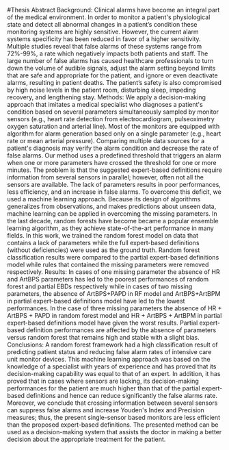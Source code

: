 #Thesis Abstract
Background: Clinical alarms have become an integral part of the medical environment. In order to monitor a patient's physiological state and detect all abnormal changes in a patient’s condition these monitoring systems are highly sensitive. However, the current alarm systems specificity has been reduced in favor of a higher sensitivity. Multiple studies reveal that false alarms of these systems range from 72%-99%, a rate which negatively impacts both patients and staff. The large number of false alarms has caused healthcare professionals to turn down the volume of audible signals, adjust the alarm setting beyond limits that are safe and appropriate for the patient, and ignore or even deactivate alarms, resulting in patient deaths. The patient’s safety is also compromised by high noise levels in the patient room, disturbing sleep, impeding recovery, and lengthening stay.
Methods: We apply a decision-making approach that imitates a medical specialist who diagnoses a patient's condition based on several parameters simultaneously sampled by monitor sensors (e.g., heart rate detection from electrocardiogram, pulseoximetry oxygen saturation and arterial line). Most of the monitors are equipped with algorithm for alarm generation based only on a single parameter (e.g., heart rate or mean arterial pressure). Comparing multiple data sources for a patient's diagnosis may verify the alarm condition and decrease the rate of false alarms. Our method uses a predefined threshold that triggers an alarm when one or more parameters have crossed the threshold for one or more minutes. The problem is that the suggested expert-based definitions require information from several sensors in parallel; however, often not all the sensors are available. The lack of parameters results in poor performances, less efficiency, and an increase in false alarms. To overcome this deficit, we used a machine learning approach. Because its design of algorithms generalizes from observations, and makes predictions about unseen data, machine learning can be applied in overcoming the missing parameters. In the last decade, random forests have become became a popular ensemble learning algorithm, as they achieve state-of-the-art performance in many fields. In this work, we trained the random forest model on data that contains a lack of parameters while the full expert-based definitions (without deficiencies) were used as the ground truth. Random forest classification results were compared to the partial expert-based definitions model while rules that contained the missing parameters were removed respectively.
Results: In cases of one missing parameter the absence of HR and ArtBPS parameters has led to the poorest performances of random forest and partial EBDs respectively while in cases of two missing parameters, the absence of ArtBPS+PAPD in RF model and ArtBPS+ArtBPM in partial expert-based definitions model have led to the lowest performances. In the case of three missing parameters the absence of HR + ArtBPS + PAPD in random forest model and HR + ArtBPS + ArtBPM in partial expert-based definitions model have given the worst results. Partial expert-based definition performances are affected by the absence of parameters versus random forest that remains high and stable with a slight bias.
Conclusions: A random forest framework had a high classification result of predicting patient status and reducing false alarm rates of intensive care unit monitor devices. This machine learning approach was based on the knowledge of a specialist with years of experience and has proved that its decision-making capability was equal to that of an expert. In addition, it has proved that in cases where sensors are lacking, its decision-making performances for the patient are much higher than that of the partial expert-based definitions and hence can reduce significantly the false alarms rate. Moreover, we conclude that crossing information between several sensors can suppress false alarms and increase Youden's Index and Precision measures; thus, the present single-sensor based monitors are less efficient than the proposed expert-based definitions. The presented method can be used as a decision-making system that assists the doctor in making a better decision about the appropriate treatment for the patient. 


